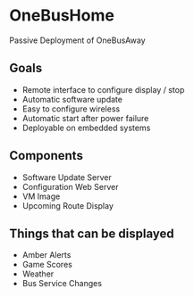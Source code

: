 OneBusHome
==========

Passive Deployment of OneBusAway

Goals
-----

* Remote interface to configure display / stop
* Automatic software update
* Easy to configure wireless
* Automatic start after power failure
* Deployable on embedded systems

Components
-------

* Software Update Server
* Configuration Web Server
* VM Image
* Upcoming Route Display

Things that can be displayed
--------

* Amber Alerts
* Game Scores
* Weather
* Bus Service Changes
